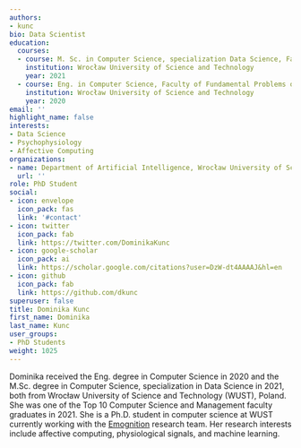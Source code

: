 ```yaml
---
authors:
- kunc
bio: Data Scientist
education:
  courses:
  - course: M. Sc. in Computer Science, specialization Data Science, Faculty of Computer Science and Management
    institution: Wrocław University of Science and Technology
    year: 2021
  - course: Eng. in Computer Science, Faculty of Fundamental Problems of Technology
    institution: Wrocław University of Science and Technology
    year: 2020
email: ''
highlight_name: false
interests:
- Data Science
- Psychophysiology
- Affective Computing
organizations:
- name: Department of Artificial Intelligence, Wrocław University of Science and Technology
  url: ''
role: PhD Student
social:
- icon: envelope
  icon_pack: fas
  link: '#contact'
- icon: twitter
  icon_pack: fab
  link: https://twitter.com/DominikaKunc
- icon: google-scholar
  icon_pack: ai
  link: https://scholar.google.com/citations?user=DzW-dt4AAAAJ&hl=en
- icon: github
  icon_pack: fab
  link: https://github.com/dkunc
superuser: false
title: Dominika Kunc
first_name: Dominika
last_name: Kunc
user_groups:
- PhD Students
weight: 1025
---
```

Dominika received the Eng. degree in Computer Science in 2020 and the M.Sc. degree in Computer Science, specialization in Data Science in 2021, both from Wrocław University of Science and Technology (WUST), Poland. She was one of the Top 10 Computer Science and Management faculty graduates in 2021. She is a Ph.D. student in computer science at WUST currently working with the [Emognition](https://emognition.pwr.edu.pl/home) research team. Her research interests include affective computing, physiological signals, and machine learning.
